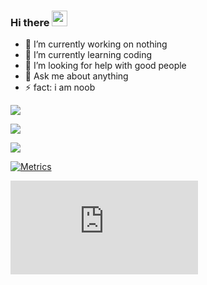### Hi there <img src="https://raw.githubusercontent.com/MartinHeinz/MartinHeinz/master/wave.gif" width="25px">

- 🔭 I’m currently working on nothing
- 🌱 I’m currently learning coding
- 🤔 I’m looking for help with good people
- 💬 Ask me about anything
- ⚡ fact: i am noob

[![](https://komarev.com/ghpvc/?username=casperteam&color=green&style=flat&label=VISITORS)
](http://satyendra.cf)


[![](https://github-readme-stats.vercel.app/api?username=casperteam)](http://satyendra.cf)


[![](https://hit.yhype.me/github/profile?user_id=84174959)](http://satyendra.cf)

[![Metrics](https://metrics.lecoq.io/casperteam?template=classic&base.header=0&lines=1&screenshot=1&pagespeed=1&pagespeed.url=http%3A%2F%2Fsatyendra.cf&pagespeed.detailed=true&pagespeed.screenshot=false&screenshot.title=webshot&screenshot.url=http%3A%2F%2Fsatyendra.cf&screenshot.selector=html&screenshot.background=false&config.timezone=Asia%2FCalcutta)](http://satyendra.cf)



[![](https://github.com/CasperTeam/CasperTeam/blob/main/README.md)](http://satyendra.cf)
